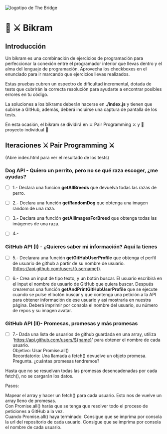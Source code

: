 ![logotipo de The Bridge](https://user-images.githubusercontent.com/27650532/77754601-e8365180-702b-11ea-8bed-5bc14a43f869.png  "logotipo de The Bridge")

# :european_castle: :crossed_swords: Bikram #

## Introducción ##
Un bikram es una combinación de ejercicios de programación para perfeccionar la conexión entre el programador interior que llevas dentro y el alma del lenguaje de programación. Aprovecha los checkboxes en el enunciado para ir marcando que ejercicios llevas realizados.

Estas pruebas cubren un espectro de dificultad incremental, dotada de tests que cubrirán la correcta resolución para ayudarte a encontrar posibles errores en tu código.

La soluciones a los bikrams deberán hacerse en **./index.js** y tienen que subirse a GitHub, además, deberá incluirse una captura de pantalla de los tests.

En esta ocasión, el bikram se dividirá en :crossed_swords: Pair Programming :crossed_swords: y :european_castle: proyecto individual :european_castle:

## Iteraciones :crossed_swords: Pair Programming :crossed_swords: ##

(Abre index.html para ver el resultado de los tests)

### Dog API - Quiero un perrito, pero no se qué raza escoger, ¿me ayudas? ###

- [ ] 1.- Declara una funcion **getAllBreeds** que devuelva todas las razas de perro.

- [ ] 2.- Declara una función **getRandomDog** que obtenga una imagen random de una raza.

- [ ] 3.- Declara una función **getAllImagesForBreed** que obtenga todas las imágenes de una raza.

- [ ] 4.- 

### GitHub API (I) - ¿Quieres saber mi información? Aquí la tienes ###

- [ ] 5.- Declarara una función **getGitHubUserProfile** que obtenga el perfil de usuario de github a partir de su nombre de usuario. (https://api.github.com/users/{username}).

- [ ] 6.- Crea un input de tipo texto, y un botón buscar. El usuario escribirá en el input el nombre de usuario de GitHub que quiera buscar. Después crearemos una función **getAndPrintGitHubUserProfile** que se ejecute cuando se pulse el botón buscar y que contenga una petición a la API para obtener información de ese usuario y así mostrarla en nuestra página. Deberá imprimir por consola el nombre del usuario, su número de repos y su imagen avatar. 

### GitHub API (II)- Promesas, promesas y más promesas ###

- [ ] 7.- Dada una lista de usuarios de github guardada en una array, utiliza 'https://api.github.com/users/${name}' para obtener el nombre de cada usuario. \
Objetivo: Usar Promise.all()\
Recordatorio: Una llamada a fetch() devuelve un objeto promesa.\
Pregunta. ¿cuántas promesas tendremos?

Hasta que no se resuelvan todas las promesas desencadenadas por cada fetch(), no se cargarán los datos.

Pasos:

Mapear el array y hacer un fetch() para cada usuario. Esto nos de vuelve un array lleno de promesas.\
Con Promise.all() harás que se tenga que resolver todo el proceso de peticiones a GitHub a la vez.\
Cuando Promise.all() haya terminado:
Consigue que se imprima por consola la url del repositorio de cada usuario.
Consigue que se imprima por consola el nombre de cada usuario.
